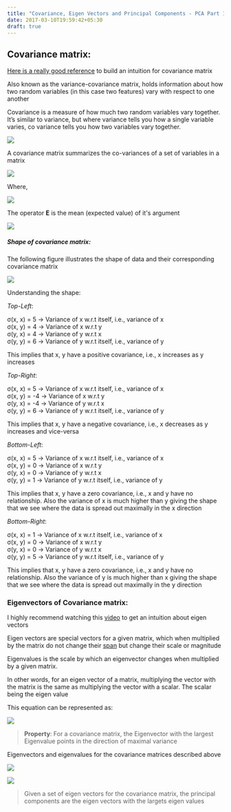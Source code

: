 ```yaml
---
title: "Covariance, Eigen Vectors and Principal Components - PCA Part 1/3"
date: 2017-03-10T19:59:42+05:30
draft: true
---
```


## Covariance matrix:

[Here is a really good reference](http://www.visiondummy.com/2014/04/geometric-interpretation-covariance-matrix/) to build an intuition for covariance matrix

Also known as the variance-covariance matrix, holds information about how two random variables (in this case two features) vary with respect to one another

Covariance is a measure of how much two random variables vary together. It’s similar to variance, but where variance tells you how a single variable varies, co variance tells you how two variables vary together.

<a href="http://www.statisticshowto.com/covariance/"><img class="special-img-class" style="max-width:400px; max-height:450px" src="/img/pca/covariance.png"/></a>

A covariance matrix summarizes the co-variances of a set of variables in a matrix

<a href="http://www.visiondummy.com/2014/04/geometric-interpretation-covariance-matrix/"><img class="special-img-class" style="max-width:400px; max-height:450px" src="/img/pca/covariance_matrix_formula.png" /></a>

Where,

<a href="http://www.visiondummy.com/2014/04/geometric-interpretation-covariance-matrix/"><img class="special-img-class" style="max-width:400px; max-height:450px" src="/img/pca/covariance_formula.png" /></a>

The operator **E** is the mean (expected value) of it's argument

<a href="https://en.wikipedia.org/wiki/Covariance_matrix"><img class="special-img-class" style="max-width:400px; max-height:450px" src="/img/pca/mean.png" /></a>

##### Shape of covariance matrix:

The following figure illustrates the shape of data and their corresponding covariance matrix

<a href="http://www.visiondummy.com/2014/04/geometric-interpretation-covariance-matrix/"><img class="special-img-class" src="/img/pca/shape_of_covariance.png" /></a>

Understanding the shape:

*Top-Left*:

&sigma;(x, x) = 5 -> Variance of x w.r.t itself, i.e., variance of x <br>
&sigma;(x, y) = 4 -> Variance of x w.r.t y <br>
&sigma;(y, x) = 4 -> Variance of y w.r.t x <br>
&sigma;(y, y) = 6 -> Variance of y w.r.t itself, i.e., variance of y <br>

This implies that x, y have a positive covariance, i.e., x increases as y increases

*Top-Right*:

&sigma;(x, x) = 5 -> Variance of x w.r.t itself, i.e., variance of x <br>
&sigma;(x, y) = -4 -> Variance of x w.r.t y <br>
&sigma;(y, x) = -4 -> Variance of y w.r.t x <br>
&sigma;(y, y) = 6 -> Variance of y w.r.t itself, i.e., variance of y <br>

This implies that x, y have a negative covariance, i.e., x decreases as y increases and vice-versa

*Bottom-Left*:

&sigma;(x, x) = 5 -> Variance of x w.r.t itself, i.e., variance of x <br>
&sigma;(x, y) = 0 -> Variance of x w.r.t y <br>
&sigma;(y, x) = 0 -> Variance of y w.r.t x <br>
&sigma;(y, y) = 1 -> Variance of y w.r.t itself, i.e., variance of y <br>

This implies that x, y have a zero covariance, i.e., x and y have no relationship. Also the variance of x is much higher than y giving the shape that we see where the data is spread out maximally in the x direction

*Bottom-Right*:

&sigma;(x, x) = 1 -> Variance of x w.r.t itself, i.e., variance of x <br>
&sigma;(x, y) = 0 -> Variance of x w.r.t y <br>
&sigma;(y, x) = 0 -> Variance of y w.r.t x <br>
&sigma;(y, y) = 5 -> Variance of y w.r.t itself, i.e., variance of y <br>

This implies that x, y have a zero covariance, i.e., x and y have no relationship. Also the variance of y is much higher than x giving the shape that we see where the data is spread out maximally in the y direction

### Eigenvectors of Covariance matrix:

I highly recommend watching this [video](https://www.youtube.com/watch?v=PFDu9oVAE-g) to get an intuition about eigen vectors

Eigen vectors are special vectors for a given matrix, which when multiplied by the matrix do not change their [span](https://www.youtube.com/watch?v=k7RM-ot2NWY) but change their scale or magnitude

Eigenvalues is the scale by which an eigenvector changes when multiplied by a given matrix.

In other words, for an eigen vector of a matrix, multiplying the vector with the matrix is the same as multiplying the vector with a scalar. The scalar being the eigen value

This equation can be represented as:

<a href="http://www.visiondummy.com/2014/04/geometric-interpretation-covariance-matrix/"><img class="special-img-class" src="/img/pca/eigen_vector_formula.png" /></a>

> **Property**: For a covariance matrix, the Eigenvector with the largest Eigenvalue points in the direction of maximal variance


Eigenvectors and eigenvalues for the covariance matrices described above

<a href="http://www.visiondummy.com/2014/04/geometric-interpretation-covariance-matrix/"><img class="special-img-class" src="/img/pca/eigen_vectors_cov_matrix2.png" /></a>

<a href="http://www.visiondummy.com/2014/04/geometric-interpretation-covariance-matrix/"><img class="special-img-class" src="/img/pca/eigen_vectors_cov_matrix1.png" /></a>

> Given a set of eigen vectors for the covariance matrix, the principal components are the eigen vectors with the largets eigen values

